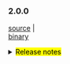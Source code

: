 ### 2.0.0

 [source](https://github.com/seata/seata/archive/v2.0.0.zip) |	
 [binary](https://github.com/seata/seata/releases/download/v2.0.0/seata-server-2.0.0.zip) 	

<details>
  <summary><mark>Release notes</mark></summary>	

### Seata 2.0.0

Seata 2.0.0 Released.

Seata is an easy-to-use, high-performance, open source distributed transaction solution.

The version is updated as follows:

### feature：
  - [[#5226](https://github.com/seata/seata/pull/5226)] support raft cluster mode
  - [[#5165](https://github.com/seata/seata/pull/5165)] optimize TCC structure, supporting API access. add integration layer module(seata-integration-tx-api) for transaction process definition and proxy enhancement.


### bugfix：
  - [[#5266](https://github.com/seata/seata/pull/5265)] fix server console has queried the released lock
  - [[#5282](https://github.com/seata/seata/pull/5282)] parallel request handle throw IndexOutOfBoundsException
  - [[#5294](https://github.com/seata/seata/pull/5294)] fix auto-increment of pk columns in PostgreSQL/Oracle in AT mode

### optimize：
  - [[#4858](https://github.com/seata/seata/pull/4858)] reorganize the usage of task session manager
  - [[#4881](https://github.com/seata/seata/pull/4881)] reorganize the usage of Sessionmanager and listener
  - [[#5273](https://github.com/seata/seata/pull/5273)] Optimize the compilation configuration of the `protobuf-maven-plugin` plug-in to solve the problem of too long command lines in higher versions.
  - [[#5278](https://github.com/seata/seata/pull/5278)] clean multi-sessionmanager-instance pattern

### test:
  - [[#1234](https://github.com/seata/seata/pull/1234)] Please delete the sample later


### Contributors:

Thanks to these contributors for their code commits. Please report an unintended omission.

  - [slievrly](https://github.com/slievrly)
  - [Bughue](https://github.com/Bughue)
  - [a364176773](https://github.com/a364176773)
  - [sunrui1225](https://github.com/sunrui1225)  
  - [leezongjie](https://github.com/leezongjie)
  - [GoodBoyCoder](https://github.com/GoodBoyCoder)
  - [a364176773](https://github.com/a364176773)
  - [isharpever](https://github.com/isharpever)


Also, we receive many valuable issues, questions and advices from our community. Thanks for you all.


#### Link

  - **Seata:** https://github.com/seata/seata
  - **Seata-Samples:** https://github.com/seata/seata-samples
  - **Release:** https://github.com/seata/seata/releases
  - **WebSite:** https://seata.io

</details>
